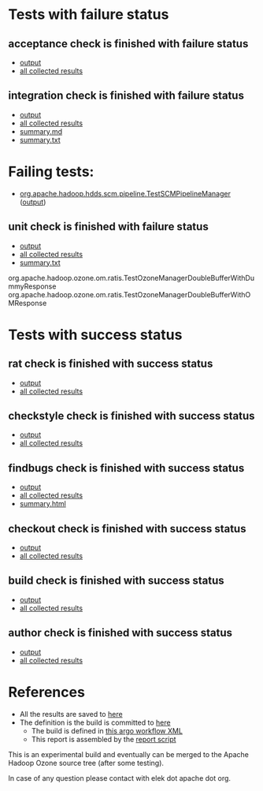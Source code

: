 # Tests with failure status

## acceptance check is finished with failure status

   * [output](https://raw.githubusercontent.com/elek/ozone-ci-03/master/pr/pr-mpuissue-p7sgc/acceptance/output.log)
   * [all collected results](https://github.com/elek/ozone-ci-03/tree/master/pr/pr-mpuissue-p7sgc/acceptance)


## integration check is finished with failure status

   * [output](https://raw.githubusercontent.com/elek/ozone-ci-03/master/pr/pr-mpuissue-p7sgc/integration/output.log)
   * [all collected results](https://github.com/elek/ozone-ci-03/tree/master/pr/pr-mpuissue-p7sgc/integration)
   * [summary.md](https://github.com/elek/ozone-ci-03/tree/master/pr/pr-mpuissue-p7sgc/integration/summary.md)
   * [summary.txt](https://github.com/elek/ozone-ci-03/tree/master/pr/pr-mpuissue-p7sgc/integration/summary.txt)

# Failing tests: 

 * [org.apache.hadoop.hdds.scm.pipeline.TestSCMPipelineManager](hadoop-ozone/integration-test/org.apache.hadoop.hdds.scm.pipeline.TestSCMPipelineManager.txt) ([output](hadoop-ozone/integration-test/org.apache.hadoop.hdds.scm.pipeline.TestSCMPipelineManager-output.txt))

## unit check is finished with failure status

   * [output](https://raw.githubusercontent.com/elek/ozone-ci-03/master/pr/pr-mpuissue-p7sgc/unit/output.log)
   * [all collected results](https://github.com/elek/ozone-ci-03/tree/master/pr/pr-mpuissue-p7sgc/unit)
   * [summary.txt](https://github.com/elek/ozone-ci-03/tree/master/pr/pr-mpuissue-p7sgc/unit/summary.txt)

org.apache.hadoop.ozone.om.ratis.TestOzoneManagerDoubleBufferWithDummyResponse
org.apache.hadoop.ozone.om.ratis.TestOzoneManagerDoubleBufferWithOMResponse


# Tests with success status

## rat check is finished with success status

   * [output](https://raw.githubusercontent.com/elek/ozone-ci-03/master/pr/pr-mpuissue-p7sgc/rat/output.log)
   * [all collected results](https://github.com/elek/ozone-ci-03/tree/master/pr/pr-mpuissue-p7sgc/rat)


## checkstyle check is finished with success status

   * [output](https://raw.githubusercontent.com/elek/ozone-ci-03/master/pr/pr-mpuissue-p7sgc/checkstyle/output.log)
   * [all collected results](https://github.com/elek/ozone-ci-03/tree/master/pr/pr-mpuissue-p7sgc/checkstyle)


## findbugs check is finished with success status

   * [output](https://raw.githubusercontent.com/elek/ozone-ci-03/master/pr/pr-mpuissue-p7sgc/findbugs/output.log)
   * [all collected results](https://github.com/elek/ozone-ci-03/tree/master/pr/pr-mpuissue-p7sgc/findbugs)
   * [summary.html](https://elek.github.io/ozone-ci-03/pr/pr-mpuissue-p7sgc/findbugs/summary.html)


## checkout check is finished with success status

   * [output](https://raw.githubusercontent.com/elek/ozone-ci-03/master/pr/pr-mpuissue-p7sgc/checkout/output.log)
   * [all collected results](https://github.com/elek/ozone-ci-03/tree/master/pr/pr-mpuissue-p7sgc/checkout)


## build check is finished with success status

   * [output](https://raw.githubusercontent.com/elek/ozone-ci-03/master/pr/pr-mpuissue-p7sgc/build/output.log)
   * [all collected results](https://github.com/elek/ozone-ci-03/tree/master/pr/pr-mpuissue-p7sgc/build)


## author check is finished with success status

   * [output](https://raw.githubusercontent.com/elek/ozone-ci-03/master/pr/pr-mpuissue-p7sgc/author/output.log)
   * [all collected results](https://github.com/elek/ozone-ci-03/tree/master/pr/pr-mpuissue-p7sgc/author)




# References

 * All the results are saved to [here](https://github.com/elek/ozone-ci-03/tree/master/pr/pr-mpuissue-p7sgc/)
 * The definition is the build is committed to [here](https://github.com/elek/argo-ozone)
    * The build is defined in [this argo workflow XML](https://github.com/elek/argo-ozone/blob/master/ozone-build.yaml)
    * This report is assembled by the [report script](https://github.com/elek/argo-ozone/blob/master/scripts/report.sh)

This is an experimental build and eventually can be merged to the Apache Hadoop Ozone source tree (after some testing).

In case of any question please contact with elek dot apache dot org.
